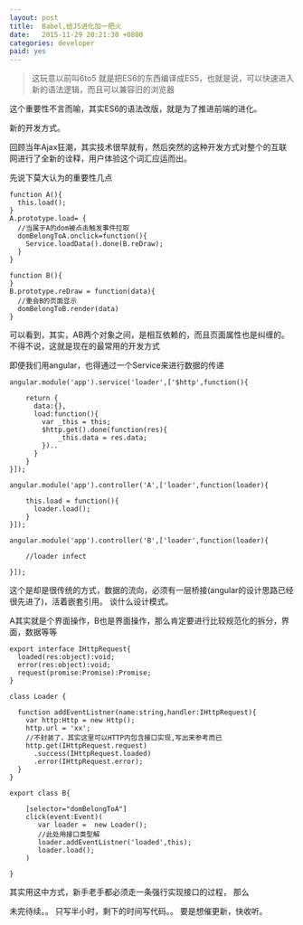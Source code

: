 ```yaml
---
layout: post
title:  Babel,给JS进化加一把火
date:   2015-11-29 20:21:30 +0800
categories: developer 
paid: yes
---
```


>这玩意以前叫6to5
>就是把ES6的东西编译成ES5，也就是说，可以快速进入新的语法逻辑，而且可以兼容旧的浏览器

这个重要性不言而喻，其实ES6的语法改版，就是为了推进前端的进化。

新的开发方式。

回顾当年Ajax狂潮，其实技术很早就有，然后突然的这种开发方式对整个的互联网进行了全新的诠释，用户体验这个词汇应运而出。

先说下莫大认为的重要性几点

    function A(){
      this.load();
    }
    A.prototype.load= {
      //当属于A的dom被点击触发事件拉取
      domBelongToA.onclick=function(){
        Service.loadData().done(B.reDraw);
      }
    }

    function B(){
    }
    B.prototype.reDraw = function(data){
      //重会B的页面显示
      domBelongToB.render(data)
    }

可以看到，其实，AB两个对象之间，是相互依赖的，而且页面属性也是纠缠的。
不得不说，这就是现在的最常用的开发方式

即便我们用angular，也得通过一个Service来进行数据的传递

    angular.module('app').service('loader',['$http',function(){

        return {
          data:{},
          load:function(){
            var _this = this;
            $http.get().done(function(res){
                _this.data = res.data;
            })..
          }
        }
    }]);

    angular.module('app').controller('A',['loader',function(loader){

        this.load = function(){
          loader.load();
        }
    }]);

    angular.module('app').controller('B',['loader',function(loader){

        //loader infect
        
    }]);


这个是却是很传统的方式，数据的流向，必须有一层桥接(angular的设计思路已经很先进了)，活着嵌套引用。
谈什么设计模式。

A其实就是个界面操作，B也是界面操作，那么肯定要进行比较规范化的拆分，界面，数据等等

    export interface IHttpRequest{
      loaded(res:object):void;
      error(res:object):void;
      request(promise:Promise):Promise;
    }

    class Loader {

      function addEventListner(name:string,handler:IHttpRequest){
        var http:Http = new Http();
        http.url = 'xx';
        //不封装了，其实这里可以HTTP内包含接口实现,写出来参考而已
        http.get(IHttpRequest.request)
          .success(IHttpRequest.loaded)
          .error(IHttpRequest.error);
      }
    }

    export class B{

        [selector="domBelongToA"]
        click(event:Event)(
           var loader =  new Loader(); 
           //此处用接口类型解
           loader.addEventListner('loaded',this);
           loader.load();
        )

    }


其实用这中方式，新手老手都必须走一条强行实现接口的过程，
那么

未完待续。。 只写半小时，剩下的时间写代码。。
要是想催更新，快收听。


